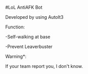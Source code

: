 #LoL AntiAFK Bot

Developed by using AutoIt3 

Function:

-Self-walking at base

-Prevent Leaverbuster


Warning*:

If your team report you, I don't know.